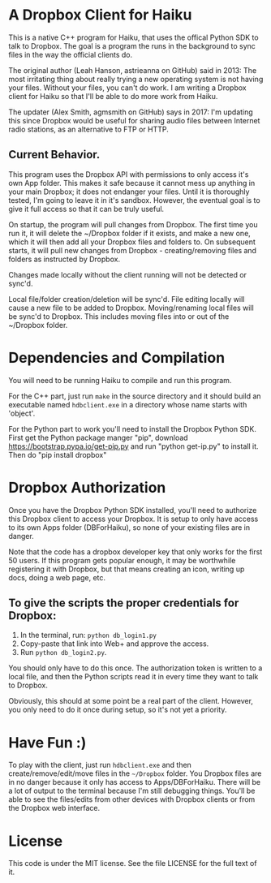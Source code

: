 # A Dropbox Client for Haiku

This is a native C++ program for Haiku, that uses the offical Python SDK to
talk to Dropbox.  The goal is a program the runs in the background to sync
files in the way the official clients do.

The original author (Leah Hanson, astrieanna on GitHub) said in 2013: The most
irritating thing about really trying a new operating system is not having your
files.  Without your files, you can't do work.  I am writing a Dropbox client
for Haiku so that I'll be able to do more work from Haiku.

The updater (Alex Smith, agmsmith on GitHub) says in 2017: I'm updating this
since Dropbox would be useful for sharing audio files between Internet radio
stations, as an alternative to FTP or HTTP.

## Current Behavior.

This program uses the Dropbox API with permissions to only access it's own App
folder.  This makes it safe because it cannot mess up anything in your main
Dropbox; it does not endanger your files.  Until it is thoroughly tested, I'm
going to leave it in it's sandbox.  However, the eventual goal is to give it
full access so that it can be truly useful.

On startup, the program will pull changes from Dropbox.  The first time you run
it, it will delete the ~/Dropbox folder if it exists, and make a new one, which
it will then add all your Dropbox files and folders to.  On subsequent starts,
it will pull new changes from Dropbox - creating/removing files and folders as
instructed by Dropbox.

Changes made locally without the client running will not be detected or sync'd.

Local file/folder creation/deletion will be sync'd.  File editing locally will
cause a new file to be added to Dropbox.  Moving/renaming local files will be
sync'd to Dropbox.  This includes moving files into or out of the ~/Dropbox
folder.

# Dependencies and Compilation

You will need to be running Haiku to compile and run this program.

For the C++ part, just run `make` in the source directory and it should build
an executable named `hdbclient.exe` in a directory whose name starts with
'object'.

For the Python part to work you'll need to install the Dropbox Python SDK.
First get the Python package manger "pip", download
https://bootstrap.pypa.io/get-pip.py and run "python get-ip.py" to install it.
Then do "pip install dropbox"

# Dropbox Authorization

Once you have the Dropbox Python SDK installed, you'll need to authorize this
Dropbox client to access your Dropbox.  It is setup to only have access to its
own Apps folder (DBForHaiku), so none of your existing files are in danger.

Note that the code has a dropbox developer key that only works for the first 50
users.  If this program gets popular enough, it may be worthwhile registering
it with Dropbox, but that means creating an icon, writing up docs, doing a web
page, etc.

## To give the scripts the proper credentials for Dropbox:

1. In the terminal, run: `python db_login1.py`
2. Copy-paste that link into Web+ and approve the access.
3. Run `python db_login2.py`.

You should only have to do this once.  The authorization token is written to a
local file, and then the Python scripts read it in every time they want to talk
to Dropbox.

Obviously, this should at some point be a real part of the client.  However,
you only need to do it once during setup, so it's not yet a priority.

# Have Fun :)

To play with the client, just run `hdbclient.exe` and then
create/remove/edit/move files in the `~/Dropbox` folder.  You Dropbox files are
in no danger because it only has access to Apps/DBForHaiku.  There will be a
lot of output to the terminal because I'm still debugging things.  You'll be
able to see the files/edits from other devices with Dropbox clients or from the
Dropbox web interface.

# License

This code is under the MIT license.  See the file LICENSE for the full text of
it.
